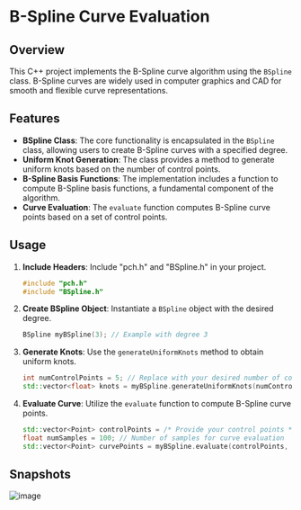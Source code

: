 

# B-Spline Curve Evaluation

## Overview

This C++ project implements the B-Spline curve algorithm using the `BSpline` class. B-Spline curves are widely used in computer graphics and CAD for smooth and flexible curve representations.

## Features

- **BSpline Class**: The core functionality is encapsulated in the `BSpline` class, allowing users to create B-Spline curves with a specified degree.
- **Uniform Knot Generation**: The class provides a method to generate uniform knots based on the number of control points.
- **B-Spline Basis Functions**: The implementation includes a function to compute B-Spline basis functions, a fundamental component of the algorithm.
- **Curve Evaluation**: The `evaluate` function computes B-Spline curve points based on a set of control points.

## Usage

1. **Include Headers**: Include "pch.h" and "BSpline.h" in your project.
   
   ```cpp
   #include "pch.h"
   #include "BSpline.h"
   ```

2. **Create BSpline Object**: Instantiate a `BSpline` object with the desired degree.

   ```cpp
   BSpline myBSpline(3); // Example with degree 3
   ```

3. **Generate Knots**: Use the `generateUniformKnots` method to obtain uniform knots.

   ```cpp
   int numControlPoints = 5; // Replace with your desired number of control points
   std::vector<float> knots = myBSpline.generateUniformKnots(numControlPoints);
   ```

4. **Evaluate Curve**: Utilize the `evaluate` function to compute B-Spline curve points.

   ```cpp
   std::vector<Point> controlPoints = /* Provide your control points */;
   float numSamples = 100; // Number of samples for curve evaluation
   std::vector<Point> curvePoints = myBSpline.evaluate(controlPoints, numSamples);
   ```

## Snapshots
![image](https://github.com/pratikcctech/CollisionDetection/assets/149318512/327b0f0d-a660-4b99-b621-8f3e340f1ecd)
